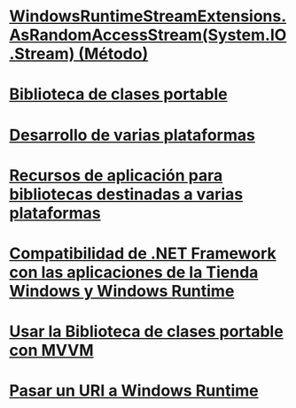 # [WindowsRuntimeStreamExtensions.AsRandomAccessStream(System.IO.Stream) (Método)](windowsruntimestreamextensions-asrandomaccessstream-method.md)
# [Biblioteca de clases portable](cross-platform-development-with-the-portable-class-library.md)
# [Desarrollo de varias plataformas](index.md)
# [Recursos de aplicación para bibliotecas destinadas a varias plataformas](app-resources-for-libraries-that-target-multiple-platforms.md)
# [Compatibilidad de .NET Framework con las aplicaciones de la Tienda Windows y Windows Runtime](support-for-windows-store-apps-and-windows-runtime.md)
# [Usar la Biblioteca de clases portable con MVVM](using-portable-class-library-with-model-view-view-model.md)
# [Pasar un URI a Windows Runtime](passing-a-uri-to-the-windows-runtime.md)
